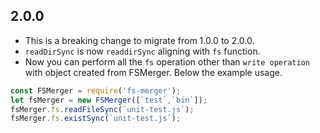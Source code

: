 ## 2.0.0

- This is a breaking change to migrate from 1.0.0 to 2.0.0.
- `readDirSync` is now `readdirSync` aligning with `fs` function.
- Now you can perform all the `fs` operation other than `write operation` with object created from FSMerger. Below the example usage.

```js
const FSMerger = require('fs-merger');
let fsMerger = new FSMerger([`test`,`bin`]);
fsMerger.fs.readFileSync(`unit-test.js`);
fsMerger.fs.existSync(`unit-test.js`);
```

